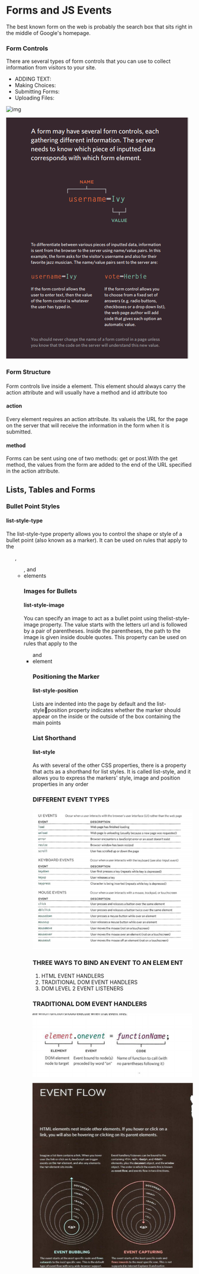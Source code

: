 # Forms and JS Events

The best known form on the web is probably the search box that sits right in the middle of 
Google's homepage.

### Form Controls

There are several types of form controls that you can use to collect information from visitors 
to your site.

* ADDING TEXT:
* Making Choices:
* Submitting Forms: 
* Uploading Files:

![img](picture/9.1png)

![img](picture/9.2.png)

### Form Structure

#### <form>

Form controls live inside a <form> element. This element should always carry the action
attribute and will usually have a method and id attribute too

#### action

Every <form> element requires an action attribute. Its valueis the URL for the page on the 
server that will receive the information in the form when it is submitted.


#### method

Forms can be sent using one of two methods: get or post.With the get method, the values 
from the form are added to the end of the URL specified in the action attribute. 


## Lists, Tables and Forms

### Bullet Point Styles

#### list-style-type

The list-style-type property allows you to control the shape or style of a bullet point (also 
known as a marker). It can be used on rules that apply to the <ol>, <ul>, and <li>elements


### Images for Bullets

 #### list-style-image

 You can specify an image to act as a bullet point using thelist-style-image property.
The value starts with the letters url and is followed by a pair of parentheses. Inside the 
parentheses, the path to the image is given inside double quotes.
This property can be used on rules that apply to the <ul> and <li> element


### Positioning the Marker

#### list-style-position
Lists are indented into the page by default and the list-styleposition property indicates 
whether the marker should appear on the inside or the outside of the box containing the 
main points


### List Shorthand

#### list-style
As with several of the other CSS properties, there is a property that acts as a shorthand for list 
styles. It is called list-style, and it allows you to express the markers' style, image and 
position properties in any order

### DIFFERENT EVENT TYPES 


![img](picture/9.3.png)


### THREE WAYS TO BIND AN EVENT TO AN ELEM ENT

1. HTML EVENT HANDLERS
2. TRADITIONAL DOM EVENT HANDLERS 
3. DOM LEVEL 2 EVENT LISTENERS 


### TRADITIONAL DOM EVENT HANDLERS

![img](picture/9.4.png)


![img](picture/9.5.png)


